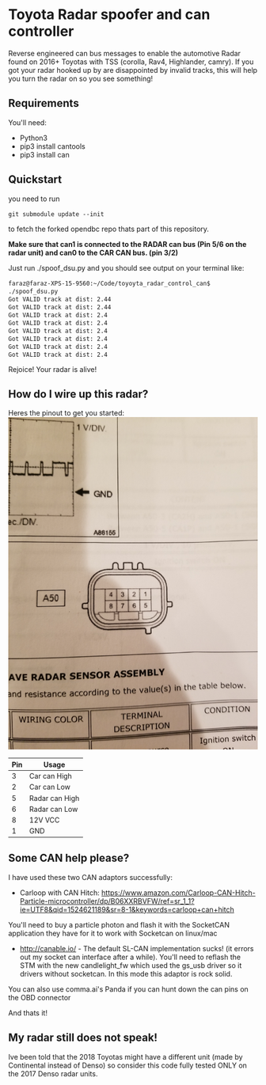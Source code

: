 # Toyota Radar spoofer and can controller
Reverse engineered can bus messages to enable the automotive Radar found on 2016+ Toyotas with TSS (corolla, Rav4, Highlander, camry). If you got your radar hooked up by are disappointed by invalid tracks, this will help you turn the radar on so you see something!

## Requirements
You'll need:
- Python3
- pip3 install cantools
- pip3 install can

## Quickstart
you need to run
```
git submodule update --init
```
to fetch the forked opendbc repo thats part of this repository.

__Make sure that can1 is connected to the RADAR can bus (Pin 5/6 on the radar unit) and can0 to the CAR CAN bus. (pin 3/2)__

Just run ./spoof_dsu.py and you should see output on your terminal like:

```
faraz@faraz-XPS-15-9560:~/Code/toyoyta_radar_control_can$ ./spoof_dsu.py 
Got VALID track at dist: 2.44
Got VALID track at dist: 2.44
Got VALID track at dist: 2.4
Got VALID track at dist: 2.4
Got VALID track at dist: 2.4
Got VALID track at dist: 2.4
Got VALID track at dist: 2.4
Got VALID track at dist: 2.4
```

Rejoice! Your radar is alive!

## How do I wire up this radar?
Heres the pinout to get you started:
![Radar pinout](/images/connector.jpg "Radar connector")

|Pin| Usage|
|---|------|
|3|Car can High|
|2|Car can Low|
|5|Radar can High|
|6|Radar can Low|
|8|12V VCC|
|1|GND|

## Some CAN help please?
I have used these two CAN adaptors successfully:

- Carloop with CAN Hitch: https://www.amazon.com/Carloop-CAN-Hitch-Particle-microcontroller/dp/B06XXRBVFW/ref=sr_1_1?ie=UTF8&qid=1524621189&sr=8-1&keywords=carloop+can+hitch

You'll need to buy a particle photon and flash it with the SocketCAN application they have for it to work with Socketcan on linux/mac

- http://canable.io/ - The default SL-CAN implementation sucks! (it errors out my socket can interface after a while). You'll need to reflash the STM with the new candlelight_fw which  used the gs_usb driver so it drivers without socketcan. In this mode this adaptor is rock solid.

You can also use comma.ai's Panda if you can hunt down the can pins on the OBD connector

And thats it!

## My radar still does not speak!
Ive been told that the 2018 Toyotas might have a different unit (made by Continental instead of Denso) so consider this code fully tested ONLY on the 2017 Denso radar units. 

